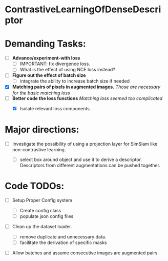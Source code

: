 # ContrastiveLearningOfDenseDescriptor



# Demanding Tasks: 
- [ ] **Advance/experiment-with loss**
    - [ ] IMPORTANT: fix divergence loss.
    - [ ] What is the effect of using NCE loss instead?

- [ ] **Figure out the effect of batch size** 
    - [ ] integrate the ability to increase batch size if needed
- [x] **Matching pairs of pixels in augmented images.** _Those are necessary for the basic matching loss_
- [ ] **Better code the loss functions** _Matching loss seemed too complicated_
    - [x] Isolate relevant loss components.


# Major directions:
- [ ] Investigate the possibility of using a projection layer for SimSiam like non-contrastive learning.
    - [ ] select box around object and use it to derive a descriptor. Descriptors from different augmentations can be pushed together.



# Code TODOs:
 - [ ] Setup Proper Config system
    - [ ] Create config class
    - [ ] populate json config files
 - [ ] Clean up the dataset loader.
    - [ ] remove duplicate and unnecessary data.
    - [ ] facilitate the derivation of specific masks
 - [ ] Allow batches and assume consecutive images are augmented pairs.




